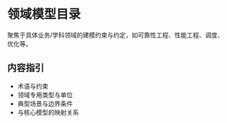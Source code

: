 # 领域模型目录

聚焦于具体业务/学科领域的建模约束与约定，如可靠性工程、性能工程、调度、优化等。

## 内容指引

- 术语与约束
- 领域专用类型与单位
- 典型场景与边界条件
- 与核心模型的映射关系
